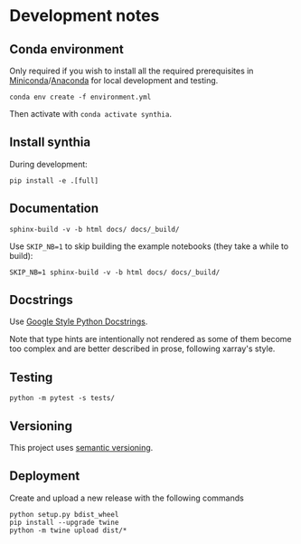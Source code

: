 # Development notes

## Conda environment

Only required if you wish to install all the required prerequisites in [Miniconda](https://docs.conda.io/en/latest/miniconda.html)/[Anaconda](https://www.anaconda.com/) for local development and testing.

```
conda env create -f environment.yml
```

Then activate with `conda activate synthia`.


## Install synthia

During development:

```
pip install -e .[full]
```


## Documentation

```
sphinx-build -v -b html docs/ docs/_build/
```

Use `SKIP_NB=1` to skip building the example notebooks (they take a while to build):
```
SKIP_NB=1 sphinx-build -v -b html docs/ docs/_build/
```

## Docstrings

Use [Google Style Python Docstrings](https://sphinxcontrib-napoleon.readthedocs.io/en/latest/index.html#google-vs-numpy).

Note that type hints are intentionally not rendered as some of them become too complex and are better described in prose, following xarray's style.

## Testing

```
python -m pytest -s tests/
```

## Versioning

This project uses [semantic versioning](https://semver.org/).

## Deployment

Create and upload a new release with the following commands

```
python setup.py bdist_wheel
pip install --upgrade twine
python -m twine upload dist/*
```
